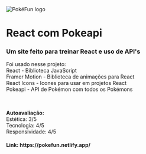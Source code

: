 <img src="https://media.discordapp.net/attachments/844323169900167218/997271449469468763/logo.png" alt="PokéFun logo">

# React com Pokeapi

### Um site feito para treinar React e uso de API's
Foi usado nesse projeto:
<br>
React - Biblioteca JavaScript
<br>
Framer Motion - Biblioteca de animações para React
<br>
React Icons - Icones para usar em projetos React
<br>
Pokeapi - API de Pokémon com todos os Pokémons 
<br>
##
<br>
<b>Autoavaliação:</b>
<br>
Estética: 3/5
<br>
Tecnologia: 4/5
<br>
Responsividade: 4/5
<br>
<div>
  <h4>Link: https://pokefun.netlify.app/ <a href="https://pokefun.netlify.app/" label="_blank"></a></h4>
</div>

